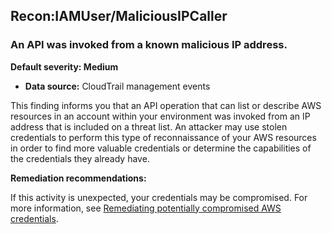 Recon:IAMUser/MaliciousIPCaller
-------------------------------


### An API was invoked from a known malicious IP address.


**Default severity: Medium**


 * **Data source:** CloudTrail management events

This finding informs you that an API operation that can list or describe AWS resources in an account within your environment was invoked from an IP address that is included on a threat list. An attacker may use stolen credentials to perform this type of reconnaissance of your AWS resources in order to find more valuable credentials or determine the capabilities of the credentials they already have.


**Remediation recommendations:**


If this activity is unexpected, your credentials may be compromised. For more information, see [Remediating potentially compromised AWS credentials](https://docs.aws.amazon.com/guardduty/latest/ug/compromised-creds.html).

